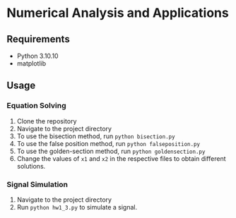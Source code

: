 # Numerical Analysis and Applications



## Requirements

- Python 3.10.10
- matplotlib

## Usage

### Equation Solving

1. Clone the repository
2. Navigate to the project directory
3. To use the bisection method, run `python bisection.py`
4. To use the false position method, run `python falseposition.py`
5. To use the golden-section method, run `python goldensection.py`
6. Change the values of `x1` and `x2` in the respective files to obtain different solutions.

### Signal Simulation

1. Navigate to the project directory
2. Run `python hw1_3.py` to simulate a signal.


